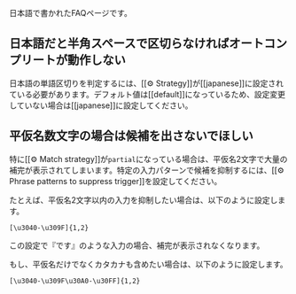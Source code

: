 日本語で書かれたFAQページです。

## 日本語だと半角スペースで区切らなければオートコンプリートが動作しない

日本語の単語区切りを判定するには、[[⚙️ Strategy]]が[[japanese]]に設定されている必要があります。デフォルト値は[[default]]になっているため、設定変更していない場合は[[japanese]]に設定してください。

## 平仮名数文字の場合は候補を出さないでほしい

特に[[⚙️ Match strategy]]が`partial`になっている場合は、平仮名2文字で大量の補完が表示されてしまいます。特定の入力パターンで候補を抑制するには、[[⚙️ Phrase patterns to suppress trigger]]を設定してください。

たとえば、平仮名2文字以内の入力を抑制したい場合は、以下のように設定します。

```
[\u3040-\u309F]{1,2}
```

この設定で『です』のような入力の場合、補完が表示されなくなります。

もし、平仮名だけでなくカタカナも含めたい場合は、以下のように設定します。

```
[\u3040-\u309F\u30A0-\u30FF]{1,2}
```
